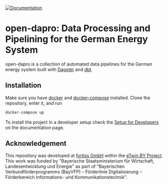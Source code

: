 [![Documentation](https://github.com/OpenEnergyPlatform/open-dapro/actions/workflows/gh-pages.yml/badge.svg)](https://openenergyplatform.github.io/open-dapro/)

# open-dapro: Data Processing and Pipelining for the German Energy System 

open-dapro is a collection of automated data pipelines for the German energy system built with [Dagster](https://dagster.io/) and [dbt](https://www.getdbt.com/).


## Installation

Make sure you have [docker](https://www.docker.com/) and [docker-compose](https://docs.docker.com/compose/) installed. Clone the repository, enter it, and run
```bash
docker-compose up
```

To install the project in a developer setup check the [Setup for Developers](https://openenergyplatform.github.io/open-dapro/development/) on the documentation page.


## Acknowledgement 
This repository was developed at [fortiss GmbH](https://www.fortiss.org/) within the [eTwin.BY Project](https://www.fortiss.org/en/research/projects/detail/etwinby). This work was funded by "Bayerische Staatsministerium für Wirtschaft, Landesentwicklung und Energie" as part of "Bayerischen Verbundförderprogramms (BayVFP) – Förderlinie Digitalisierung – Förderbereich Informations- und Kommunikationstechnik".
